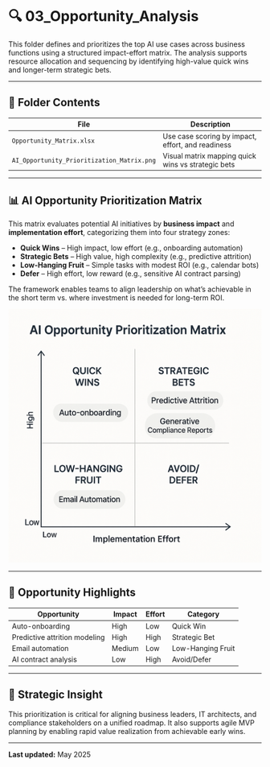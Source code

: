 # 🔍 03_Opportunity_Analysis

This folder defines and prioritizes the top AI use cases across business functions using a structured impact-effort matrix. The analysis supports resource allocation and sequencing by identifying high-value quick wins and longer-term strategic bets.

---

## 📁 Folder Contents

| File                                      | Description                                                  |
|-------------------------------------------|--------------------------------------------------------------|
| `Opportunity_Matrix.xlsx`                | Use case scoring by impact, effort, and readiness            |
| `AI_Opportunity_Prioritization_Matrix.png` | Visual matrix mapping quick wins vs strategic bets           |

---

## 📊 AI Opportunity Prioritization Matrix

This matrix evaluates potential AI initiatives by **business impact** and **implementation effort**, categorizing them into four strategy zones:

- **Quick Wins** – High impact, low effort (e.g., onboarding automation)
- **Strategic Bets** – High value, high complexity (e.g., predictive attrition)
- **Low-Hanging Fruit** – Simple tasks with modest ROI (e.g., calendar bots)
- **Defer** – High effort, low reward (e.g., sensitive AI contract parsing)

The framework enables teams to align leadership on what’s achievable in the short term vs. where investment is needed for long-term ROI.

![AI Opportunity Prioritization Matrix](./AI_Opportunity_Prioritization_Matrix.png)

---

## 🧠 Opportunity Highlights

| Opportunity                   | Impact | Effort | Category           |
|-------------------------------|--------|--------|--------------------|
| Auto-onboarding               | High   | Low    | Quick Win          |
| Predictive attrition modeling| High   | High   | Strategic Bet      |
| Email automation              | Medium | Low    | Low-Hanging Fruit  |
| AI contract analysis          | Low    | High   | Avoid/Defer        |

---

## 🎯 Strategic Insight

This prioritization is critical for aligning business leaders, IT architects, and compliance stakeholders on a unified roadmap. It also supports agile MVP planning by enabling rapid value realization from achievable early wins.

---

**Last updated:** May 2025
